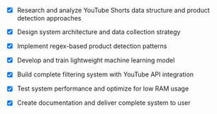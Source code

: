- [x] Research and analyze YouTube Shorts data structure and product detection approaches
- [x] Design system architecture and data collection strategy
- [x] Implement regex-based product detection patterns
- [x] Develop and train lightweight machine learning model
- [x] Build complete filtering system with YouTube API integration
- [x] Test system performance and optimize for low RAM usage
- [x] Create documentation and deliver complete system to user

